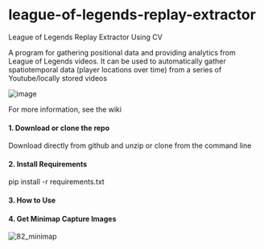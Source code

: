 # league-of-legends-replay-extractor
League of Legends Replay Extractor Using CV

A program for gathering positional data and providing analytics from League of Legends videos. It can be used to automatically gather spatiotemporal data (player locations over time) from a series of Youtube/locally stored videos

![image](https://github.com/kimsy1106/league-of-legends-replay-extractor/assets/53938323/2f030a34-542f-4da6-a915-ac8f65b514be)

For more information, see the wiki

#### 1. Download or clone the repo

Download directly from github and unzip or clone from the command line

#### 2. Install Requirements

pip install -r requirements.txt

#### 3. How to Use


#### 4. Get Minimap Capture Images

![82_minimap](https://github.com/kimsy1106/league-of-legends-replay-extractor/assets/53938323/25838fe3-e9c0-4823-b5cd-40e0713d6364)


